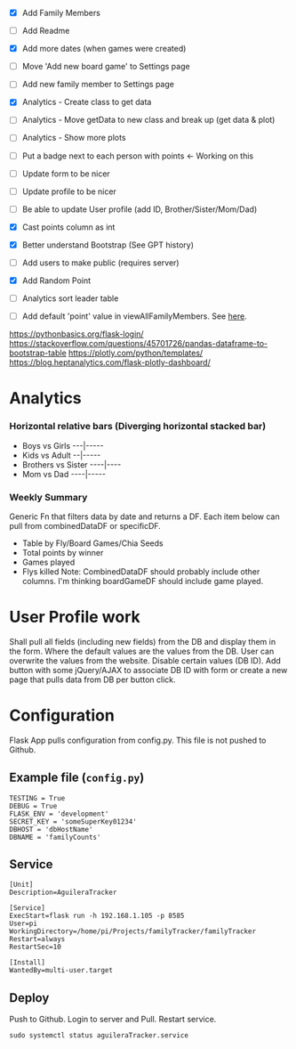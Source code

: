 

- [x] Add Family Members
- [ ] Add Readme
- [x] Add more dates (when games were created)
- [ ] Move 'Add new board game' to Settings page
- [ ] Add new family member to Settings page
- [x] Analytics - Create class to get data
- [ ] Analytics - Move getData to new class and break up (get data & plot)
- [ ] Analytics - Show more plots
- [ ] Put a badge next to each person with points <- Working on this
- [ ] Update form to be nicer
- [ ] Update profile to be nicer
- [ ] Be able to update User profile (add ID, Brother/Sister/Mom/Dad)
- [x] Cast points column as int
- [x] Better understand Bootstrap (See GPT history)
- [ ] Add users to make public (requires server)
- [x] Add Random Point
- [ ] Analytics sort leader table

- [ ] Add default 'point' value in viewAllFamilyMembers. See [here](https://stackoverflow.com/questions/19614027/jinja2-template-variable-if-none-object-set-a-default-value).

https://pythonbasics.org/flask-login/
https://stackoverflow.com/questions/45701726/pandas-dataframe-to-bootstrap-table
https://plotly.com/python/templates/
https://blog.heptanalytics.com/flask-plotly-dashboard/

# Analytics
### Horizontal relative bars (Diverging horizontal stacked bar)
 - Boys vs Girls ---|-----
 - Kids vs Adult --|----- 
 - Brothers vs Sister ----|----
 - Mom vs Dad ----|-----

### Weekly Summary
Generic Fn that filters data by date and returns a DF. Each item below can pull from combinedDataDF or specificDF. 
 - Table by Fly/Board Games/Chia Seeds
 - Total points by winner
 - Games played
 - Flys killed
Note: CombinedDataDF should probably include other columns. I'm thinking boardGameDF should include game played.

# User Profile work
Shall pull all fields (including new fields) from the DB and display them in the form. Where the default values are the 
values from the DB. User can overwrite the values from the website. Disable certain values (DB ID). Add button with
some jQuery/AJAX to associate DB ID with form or create a new page that pulls data from DB per button click.

# Configuration
Flask App pulls configuration from config.py. This file is not pushed to Github.

## Example file (`config.py`)
```
TESTING = True
DEBUG = True
FLASK_ENV = 'development'
SECRET_KEY = 'someSuperKey01234'
DBHOST = 'dbHostName'
DBNAME = 'familyCounts'
```

## Service
```
[Unit]
Description=AguileraTracker

[Service]
ExecStart=flask run -h 192.168.1.105 -p 8585
User=pi
WorkingDirectory=/home/pi/Projects/familyTracker/familyTracker
Restart=always
RestartSec=10

[Install]
WantedBy=multi-user.target
```

## Deploy
Push to Github. Login to server and Pull. Restart service.
```
sudo systemctl status aguileraTracker.service
```
